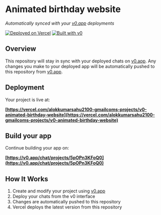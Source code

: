 # Animated birthday website

*Automatically synced with your [v0.app](https://v0.app) deployments*

[![Deployed on Vercel](https://img.shields.io/badge/Deployed%20on-Vercel-black?style=for-the-badge&logo=vercel)](https://vercel.com/alokkumarsahu2100-gmailcoms-projects/v0-animated-birthday-website)
[![Built with v0](https://img.shields.io/badge/Built%20with-v0.app-black?style=for-the-badge)](https://v0.app/chat/projects/5pOPn3KFoQ0)

## Overview

This repository will stay in sync with your deployed chats on [v0.app](https://v0.app).
Any changes you make to your deployed app will be automatically pushed to this repository from [v0.app](https://v0.app).

## Deployment

Your project is live at:

**[https://vercel.com/alokkumarsahu2100-gmailcoms-projects/v0-animated-birthday-website](https://vercel.com/alokkumarsahu2100-gmailcoms-projects/v0-animated-birthday-website)**

## Build your app

Continue building your app on:

**[https://v0.app/chat/projects/5pOPn3KFoQ0](https://v0.app/chat/projects/5pOPn3KFoQ0)**

## How It Works

1. Create and modify your project using [v0.app](https://v0.app)
2. Deploy your chats from the v0 interface
3. Changes are automatically pushed to this repository
4. Vercel deploys the latest version from this repository

